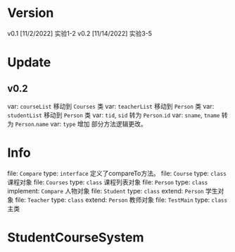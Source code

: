 # Version

v0.1     [11/2/2022]     实验1-2
v0.2     [11/14/2022]    实验3-5


# Update
## v0.2

var: `courseList`       移动到  `Courses`   类
var: `teacherList`      移动到  `Person`    类
var: `studentList`      移动到  `Person`    类
var: `tid`, `sid`       转为    `Person`.`id`
var: `sname`, `tname`   转为    `Person`.`name`
var: `type`             增加
部分方法逻辑更改。


# Info

file: `Compare`     type: `interface`                       定义了compareTo方法。
file: `Course`      type: `class`                           课程对象
file: `Courses`     type: `class`                           课程列表对象
file: `Person`      type: `class`   implement: `Compare`    人物对象
file: `Student`     type: `class`   extend: `Person`        学生对象
file: `Teacher`     type: `class`   extend: `Person`        教师对象
file: `TestMain`    type: `class`                           主类

# StudentCourseSystem
